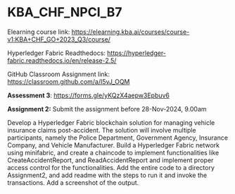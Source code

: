 # KBA_CHF_NPCI_B7

Elearning course link: https://elearning.kba.ai/courses/course-v1:KBA+CHF_GO+2023_Q3/course/

Hyperledger Fabric Readthedocs: https://hyperledger-fabric.readthedocs.io/en/release-2.5/

GitHub Classroom Assignment link: https://classroom.github.com/a/I5vJ_OQM


**Assessment 3**: https://forms.gle/yKQzX4aepw3Epbuv6


**Assignment 2:** Submit the assignment before 28-Nov-2024, 9.00am

Develop a Hyperledger Fabric blockchain solution for managing vehicle insurance claims post-accident. The solution will involve multiple participants, namely the Police Department, Government Agency, Insurance Company, and Vehicle Manufacturer.
Build a Hyperledger Fabric network using minifabric, and create a chaincode to implement functionalities like CreateAccidentReport, and ReadAccidentReport and implement proper access control for the functionalities. Add the entire code to a directory Assignment2, and add readme with the steps to run it and invoke the transactions.  Add a screenshot of the output.






